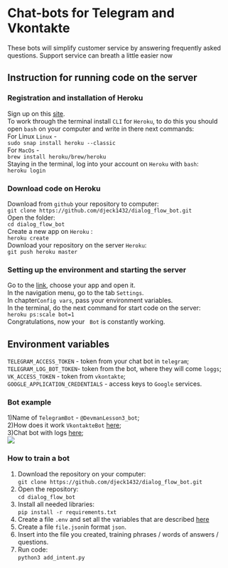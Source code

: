 # Chat-bots for Telegram and Vkontakte
 These bots will simplify customer service by answering frequently asked questions. 
 Support service can breath a little easier now

## Instruction for running code on the server

### Registration and installation of Heroku

Sign up on this  <a href='https://signup.heroku.com/dc'>site</a>.
<br>
To work through the terminal install ```CLI``` for ```Heroku```, to do this you should open ``bash`` on your computer and write in there next commands: 
<br>
For Linux  ```Linux``` -<br>
```sudo snap install heroku --classic```
<br>
For ```MacOs``` - <br>
```brew install heroku/brew/heroku```
<br>
Staying in the terminal, log into your account on ```Heroku``` with ```bash```:
<br>
```heroku login```
<br>
### Download code on Heroku

Download from ```github``` your repository to computer:
<br>
```git clone https://github.com/djeck1432/dialog_flow_bot.git```
<br>
Open the folder:
<br>
```cd dialog_flow_bot ```
<br>
Create a new app on ```Heroku``` :
<br>
```heroku create```
<br>
Download your repository on the server ```Heroku```:
<br>
```git push heroku master```
<br>
### Setting up the environment and starting the server

Go to the <a href='https://dashboard.heroku.com/apps'>link</a>, choose your app and open it.
<br>
In the navigation menu, go to the tab ```Settings```.
<br>
In chapter```Config vars```, pass your environment variables.
<br>
In the terminal, do the next command for start code on the server:<br>
```heroku ps:scale bot=1```
<br>
Congratulations, now your `` Bot`` is constantly working.
<a name='env'></a>

## Environment variables  

```TELEGRAM_ACCESS_TOKEN``` - token from your chat bot in ```telegram```;<br>
```TELEGRAM_LOG_BOT_TOKEN```- token from the bot, where they will come ```loggs```;<br>
```VK_ACCESS_TOKEN``` - token from ```vkontakte```;<br>
```GOOGLE_APPLICATION_CREDENTIALS``` - access keys to ```Google``` services.


### Bot example
1)Name of ```TelegramBot``` - ```@DevmanLesson3_bot```;
<br>
2)How does it work ```VkontakteBot``` <a href='https://vk.com/club190053871'>here</a>;
<br>
3)Chat bot with logs <a href='https://t.me/devman_log_bot'>here</a>;
<br>
<img src='https://dvmn.org/filer/canonical/1569214094/323/'></img>


### How to train a bot

1. Download the repository on your computer:<br>
```git clone https://github.com/djeck1432/dialog_flow_bot.git```
2. Open the repository: <br>
```cd dialog_flow_bot```
3. Install all needed libraries:<br>
```pip install -r requirements.txt```
4. Create a file ```.env``` and set all the variables that are described <a href='#env'>here</a><br>
5. Create a file ```file.json```in format ```json```.<br>
6. Insert into the file you created, training phrases / words of answers / questions.<br>
7. Run code:<br>
```python3 add_intent.py```

